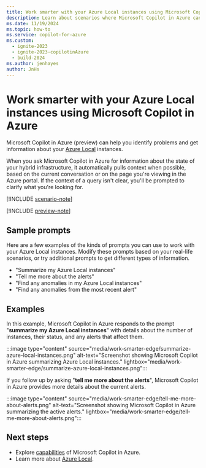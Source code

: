 ```yaml
---
title: Work smarter with your Azure Local instances using Microsoft Copilot in Azure
description: Learn about scenarios where Microsoft Copilot in Azure can help you work with your Azure Local instances.
ms.date: 11/19/2024
ms.topic: how-to
ms.service: copilot-for-azure
ms.custom:
  - ignite-2023
  - ignite-2023-copilotinAzure
  - build-2024
ms.author: jenhayes
author: JnHs
---
```


# Work smarter with your Azure Local instances using Microsoft Copilot in Azure

Microsoft Copilot in Azure (preview) can help you identify problems and get information about your [Azure Local](/azure/azure-local/overview) instances.

When you ask Microsoft Copilot in Azure for information about the state of your hybrid infrastructure, it automatically pulls context when possible, based on the current conversation or on the page you're viewing in the Azure portal. If the context of a query isn't clear, you'll be prompted to clarify what you're looking for.

[!INCLUDE [scenario-note](includes/scenario-note.md)]

[!INCLUDE [preview-note](includes/preview-note.md)]

## Sample prompts

Here are a few examples of the kinds of prompts you can use to work with your Azure Local instances. Modify these prompts based on your real-life scenarios, or try additional prompts to get different types of information.

- "Summarize my Azure Local instances"
- "Tell me more about the alerts"
- "Find any anomalies in my Azure Local instances"
- "Find any anomalies from the most recent alert"

## Examples

In this example, Microsoft Copilot in Azure responds to the prompt "**summarize my Azure Local instances**" with details about the number of instances, their status, and any alerts that affect them.

:::image type="content" source="media/work-smarter-edge/summarize-azure-local-instances.png" alt-text="Screenshot showing Microsoft Copilot in Azure summarizing Azure Local instances." lightbox="media/work-smarter-edge/summarize-azure-local-instances.png":::

If you follow up by asking "**tell me more about the alerts**", Microsoft Copilot in Azure provides more details about the current alerts.

:::image type="content" source="media/work-smarter-edge/tell-me-more-about-alerts.png" alt-text="Screenshot showing Microsoft Copilot in Azure summarizing the active alerts." lightbox="media/work-smarter-edge/tell-me-more-about-alerts.png":::

## Next steps

- Explore [capabilities](capabilities.md) of Microsoft Copilot in Azure.
- Learn more about [Azure Local](/azure/azure-local/overview).
